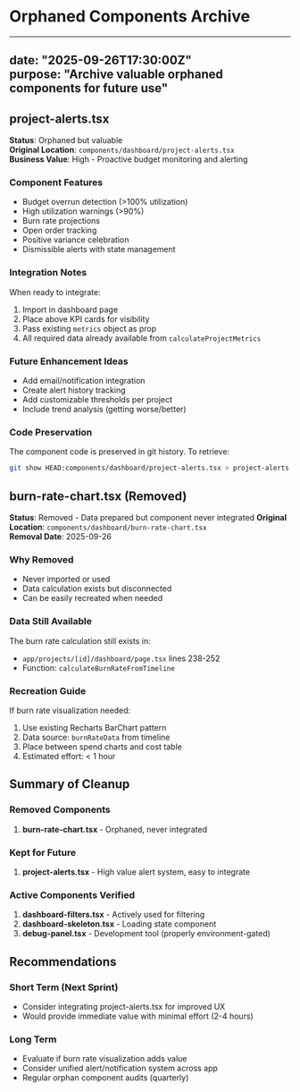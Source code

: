 # Orphaned Components Archive

---
date: "2025-09-26T17:30:00Z"  
purpose: "Archive valuable orphaned components for future use"
---

## project-alerts.tsx

**Status**: Orphaned but valuable  
**Original Location**: `components/dashboard/project-alerts.tsx`  
**Business Value**: High - Proactive budget monitoring and alerting

### Component Features
- Budget overrun detection (>100% utilization)
- High utilization warnings (>90%)  
- Burn rate projections
- Open order tracking
- Positive variance celebration
- Dismissible alerts with state management

### Integration Notes
When ready to integrate:
1. Import in dashboard page
2. Place above KPI cards for visibility
3. Pass existing `metrics` object as prop
4. All required data already available from `calculateProjectMetrics`

### Future Enhancement Ideas
- Add email/notification integration
- Create alert history tracking
- Add customizable thresholds per project
- Include trend analysis (getting worse/better)

### Code Preservation
The component code is preserved in git history. To retrieve:
```bash
git show HEAD:components/dashboard/project-alerts.tsx > project-alerts.tsx
```

## burn-rate-chart.tsx (Removed)

**Status**: Removed - Data prepared but component never integrated
**Original Location**: `components/dashboard/burn-rate-chart.tsx`  
**Removal Date**: 2025-09-26

### Why Removed
- Never imported or used
- Data calculation exists but disconnected
- Can be easily recreated when needed

### Data Still Available
The burn rate calculation still exists in:
- `app/projects/[id]/dashboard/page.tsx` lines 238-252
- Function: `calculateBurnRateFromTimeline`

### Recreation Guide
If burn rate visualization needed:
1. Use existing Recharts BarChart pattern
2. Data source: `burnRateData` from timeline
3. Place between spend charts and cost table
4. Estimated effort: < 1 hour

## Summary of Cleanup

### Removed Components
1. **burn-rate-chart.tsx** - Orphaned, never integrated

### Kept for Future
1. **project-alerts.tsx** - High value alert system, easy to integrate

### Active Components Verified
1. **dashboard-filters.tsx** - Actively used for filtering
2. **dashboard-skeleton.tsx** - Loading state component  
3. **debug-panel.tsx** - Development tool (properly environment-gated)

## Recommendations

### Short Term (Next Sprint)
- Consider integrating project-alerts.tsx for improved UX
- Would provide immediate value with minimal effort (2-4 hours)

### Long Term
- Evaluate if burn rate visualization adds value
- Consider unified alert/notification system across app
- Regular orphan component audits (quarterly)